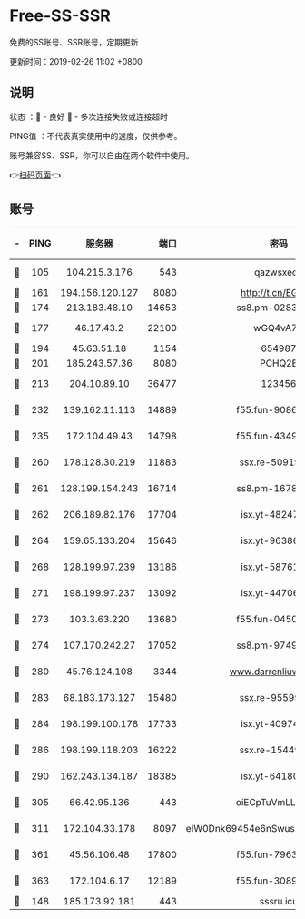 # Free-SS-SSR

免费的SS账号、SSR账号，定期更新

更新时间：2019-02-26 11:02 +0800

## 说明

状态     ：🙂 - 良好 🙁 - 多次连接失败或连接超时

PING值   ：不代表真实使用中的速度，仅供参考。

账号兼容SS、SSR，你可以自由在两个软件中使用。

👉[扫码页面](https://liesauer.github.io/free-ss-ssr.github.io/)👈

## 账号

|-|PING|服务器|端口|密码|加密方式|区域|
|:----:|:----:|:-----:|-----:|:----:|:----:|:----:|
|🙂|105|104.215.3.176|543|qazwsxedc|aes-256-gcm|JP|
|🙂|161|194.156.120.127|8080|http://t.cn/EGJIyrl|rc4-md5|RU|
|🙂|174|213.183.48.10|14653|ss8.pm-02834105|rc4-md5|RU|
|🙂|177|46.17.43.2|22100|wGQ4vA7D|aes-256-gcm|RU|
|🙂|194|45.63.51.18|1154|654987|chacha20|US|
|🙂|201|185.243.57.36|8080|PCHQ2E|rc4-md5|US|
|🙂|213|204.10.89.10|36477|123456|aes-256-cfb|US|
|🙂|232|139.162.11.113|14889|f55.fun-90867001|aes-256-cfb|SG|
|🙂|235|172.104.49.43|14798|f55.fun-43493243|aes-256-cfb|SG|
|🙂|260|178.128.30.219|11883|ssx.re-50919809|aes-256-cfb|SG|
|🙂|261|128.199.154.243|16714|ss8.pm-16780170|aes-256-cfb|SG|
|🙂|262|206.189.82.176|17704|isx.yt-48247850|aes-256-cfb|SG|
|🙂|264|159.65.133.204|15646|isx.yt-96386254|aes-256-cfb|SG|
|🙂|268|128.199.97.239|13186|isx.yt-58761687|aes-256-cfb|SG|
|🙂|271|198.199.97.237|13092|isx.yt-44706124|aes-256-cfb|US|
|🙂|273|103.3.63.220|13680|f55.fun-04505509|aes-256-cfb|SG|
|🙂|274|107.170.242.27|17052|ss8.pm-97495398|aes-256-cfb|US|
|🙂|280|45.76.124.108|3344|www.darrenliuwei.com|aes-256-cfb|AU|
|🙂|283|68.183.173.127|15480|ssx.re-95599154|aes-256-cfb|US|
|🙂|284|198.199.100.178|17733|isx.yt-40974898|aes-256-cfb|US|
|🙂|286|198.199.118.203|16222|ssx.re-15449751|aes-256-cfb|US|
|🙂|290|162.243.134.187|18385|isx.yt-64180950|aes-256-cfb|US|
|🙂|305|66.42.95.136|443|oiECpTuVmLLxk4Ts|aes-256-cfb|US|
|🙂|311|172.104.33.178|8097|eIW0Dnk69454e6nSwuspv9DmS201tQ0D|aes-256-cfb|SG|
|🙂|361|45.56.106.48|17800|f55.fun-79636491|aes-256-cfb|US|
|🙂|363|172.104.6.17|12189|f55.fun-30895721|aes-256-cfb|US|
|🙁|148|185.173.92.181|443|sssru.icu|rc4-md5|RU|
